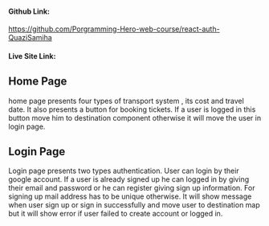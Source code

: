 #### Github Link:
https://github.com/Porgramming-Hero-web-course/react-auth-QuaziSamiha

#### Live Site Link:
 

## Home Page
home page presents four types of transport system , its cost and travel date. It also presents a button for booking tickets. If  a user is logged in this button move him to destination component otherwise it will move the user in login page.

## Login Page
Login page presents two types authentication. User can login by their google account.
If a user is already signed up he can logged in by giving their email and password or he can register giving sign up information.
For signing up mail address has to be unique otherwise.
It will show message when user sign up or sign in successfully and move user to destination map but it will show error if user failed to create account or logged in.



